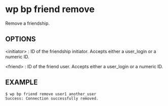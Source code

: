 #	wp bp friend remove

Remove a friendship.

## OPTIONS

&lt;initiator&gt;
: ID of the friendship initiator. Accepts either a user_login or a numeric ID.

&lt;friend&gt;
: ID of the friend user. Accepts either a user_login or a numeric ID.

## EXAMPLE

    $ wp bp friend remove user1 another_user
    Success: Connection successfully removed.
